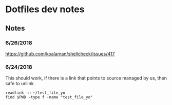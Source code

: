 # Dotfiles dev notes

## Notes

### 6/26/2018

https://github.com/koalaman/shellcheck/issues/417

### 6/24/2018

This should work, if there is a link that points to source managed by us,
then safe to unlink

```
readlink -n ~/test_file_yo
find $PWD -type f -name "test_file_yo"
```